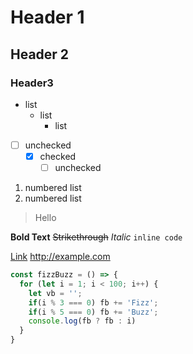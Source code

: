# Header 1
## Header 2
### Header3

- list
  - list
    - list

* [ ] unchecked
  * [x] checked
    * [ ] unchecked

1. numbered list
2. numbered list

> Hello

**Bold Text**
~~Strikethrough~~
*Italic*
`inline code`

[Link](http://example.com)
http://example.com

```js
const fizzBuzz = () => {
  for (let i = 1; i < 100; i++) {
    let vb = '';
    if(i % 3 === 0) fb += 'Fizz';
    if(i % 5 === 0) fb += 'Buzz';
    console.log(fb ? fb : i)
  }
}
```

